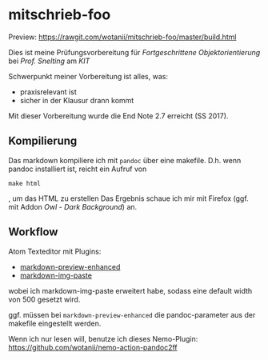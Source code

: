 
# mitschrieb-foo

Preview: https://rawgit.com/wotanii/mitschrieb-foo/master/build.html

Dies ist meine Prüfungsvorbereitung für _Fortgeschrittene Objektorientierung_ bei _Prof. Snelting_ am _KIT_

Schwerpunkt meiner Vorbereitung ist alles, was:

* praxisrelevant ist
* sicher in der Klausur drann kommt

Mit dieser Vorbereitung wurde die End Note 2.7 erreicht (SS 2017). 

## Kompilierung

Das markdown kompiliere ich mit `pandoc` über eine makefile. D.h. wenn pandoc installiert ist, reicht ein Aufruf von

`make html`

, um das HTML zu erstellen
Das Ergebnis schaue ich mir mit Firefox (ggf. mit Addon _Owl - Dark Background_) an.


## Workflow

Atom Texteditor mit Plugins:

* [markdown-preview-enhanced](https://atom.io/packages/markdown-preview-enhanced)
* [markdown-img-paste](https://atom.io/packages/markdown-img-paste)

wobei ich markdown-img-paste erweitert habe, sodass eine default width von 500 gesetzt wird.

ggf. müssen bei `markdown-preview-enhanced` die pandoc-parameter aus der makefile eingestellt werden.

Wenn ich nur lesen will, benutze ich dieses Nemo-Plugin:  https://github.com/wotanii/nemo-action-pandoc2ff
